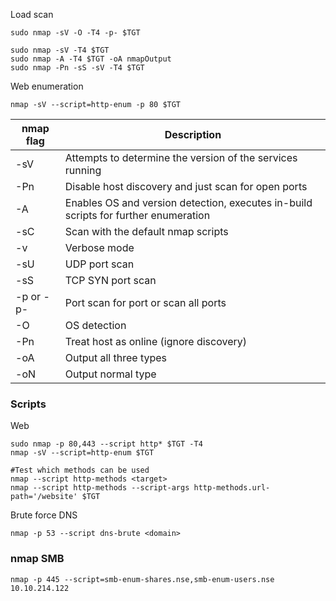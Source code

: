 Load scan
```
sudo nmap -sV -O -T4 -p- $TGT
```

```
sudo nmap -sV -T4 $TGT
sudo nmap -A -T4 $TGT -oA nmapOutput
sudo nmap -Pn -sS -sV -T4 $TGT
```

Web enumeration
```
nmap -sV --script=http-enum -p 80 $TGT
```

| nmap flag | Description |
| --- | ---------- |
| -sV | Attempts to determine the version of the services running |
| -Pn | Disable host discovery and just scan for open ports |
| -A | Enables OS and version detection, executes in-build scripts for further enumeration |
| -sC | Scan with the default nmap scripts | 
| -v | Verbose mode | 
| -sU | UDP port scan | 
| -sS | TCP SYN port scan | 
| -p or -p- | Port scan for port or scan all ports |
| -O | OS detection |
| -Pn | Treat host as online (ignore discovery) |
| -oA | Output all three types |
|-oN|Output normal type|


### Scripts
Web
```
sudo nmap -p 80,443 --script http* $TGT -T4
nmap -sV --script=http-enum $TGT

#Test which methods can be used
nmap --script http-methods <target>
nmap --script http-methods --script-args http-methods.url-path='/website' $TGT
```

Brute force DNS
```
nmap -p 53 --script dns-brute <domain>
```

### nmap SMB
```
nmap -p 445 --script=smb-enum-shares.nse,smb-enum-users.nse 10.10.214.122
```

